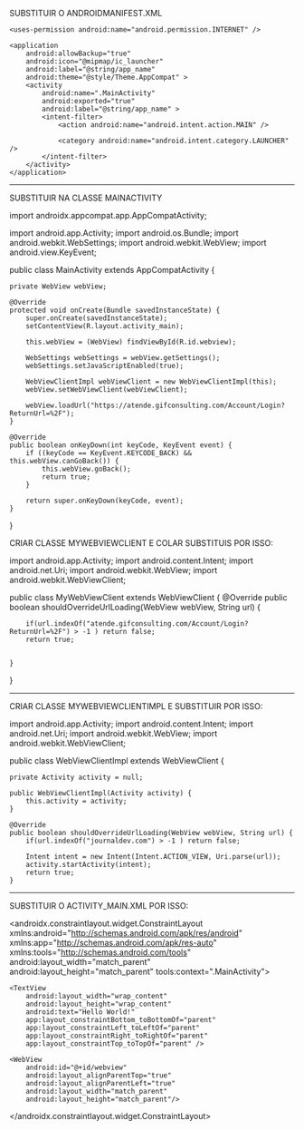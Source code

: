 SUBSTITUIR O ANDROIDMANIFEST.XML

<?xml version="1.0" encoding="utf-8"?>
<manifest xmlns:android="http://schemas.android.com/apk/res/android"
    package="com.example.gifatende">

    <uses-permission android:name="android.permission.INTERNET" />

    <application
        android:allowBackup="true"
        android:icon="@mipmap/ic_launcher"
        android:label="@string/app_name"
        android:theme="@style/Theme.AppCompat" >
        <activity
            android:name=".MainActivity"
            android:exported="true"
            android:label="@string/app_name" >
            <intent-filter>
                <action android:name="android.intent.action.MAIN" />

                <category android:name="android.intent.category.LAUNCHER" />
            </intent-filter>
        </activity>
    </application>


--------------------------------------------------------------------------------
SUBSTITUIR NA CLASSE MAINACTIVITY

import androidx.appcompat.app.AppCompatActivity;

import android.app.Activity;
import android.os.Bundle;
import android.webkit.WebSettings;
import android.webkit.WebView;
import android.view.KeyEvent;



public class MainActivity extends AppCompatActivity {

    private WebView webView;

    @Override
    protected void onCreate(Bundle savedInstanceState) {
        super.onCreate(savedInstanceState);
        setContentView(R.layout.activity_main);

        this.webView = (WebView) findViewById(R.id.webview);

        WebSettings webSettings = webView.getSettings();
        webSettings.setJavaScriptEnabled(true);

        WebViewClientImpl webViewClient = new WebViewClientImpl(this);
        webView.setWebViewClient(webViewClient);

        webView.loadUrl("https://atende.gifconsulting.com/Account/Login?ReturnUrl=%2F");
    }

    @Override
    public boolean onKeyDown(int keyCode, KeyEvent event) {
        if ((keyCode == KeyEvent.KEYCODE_BACK) && this.webView.canGoBack()) {
            this.webView.goBack();
            return true;
        }

        return super.onKeyDown(keyCode, event);
    }
}


CRIAR CLASSE MYWEBVIEWCLIENT E COLAR SUBSTITUIS POR ISSO:

import android.app.Activity;
import android.content.Intent;
import android.net.Uri;
import android.webkit.WebView;
import android.webkit.WebViewClient;


public class MyWebViewClient extends WebViewClient {
    @Override
    public boolean shouldOverrideUrlLoading(WebView webView, String url) {

        if(url.indexOf("atende.gifconsulting.com/Account/Login?ReturnUrl=%2F") > -1 ) return false;
        return true;


    }
}

______________________________________________________________________________

CRIAR CLASSE MYWEBVIEWCLIENTIMPL E SUBSTITUIR POR ISSO:

import android.app.Activity;
import android.content.Intent;
import android.net.Uri;
import android.webkit.WebView;
import android.webkit.WebViewClient;


public class WebViewClientImpl extends WebViewClient {

    private Activity activity = null;

    public WebViewClientImpl(Activity activity) {
        this.activity = activity;
    }

    @Override
    public boolean shouldOverrideUrlLoading(WebView webView, String url) {
        if(url.indexOf("journaldev.com") > -1 ) return false;

        Intent intent = new Intent(Intent.ACTION_VIEW, Uri.parse(url));
        activity.startActivity(intent);
        return true;
    }
------------------------------------------------

SUBSTITUIR O ACTIVITY_MAIN.XML POR ISSO:

<?xml version="1.0" encoding="utf-8"?>
<androidx.constraintlayout.widget.ConstraintLayout xmlns:android="http://schemas.android.com/apk/res/android"
    xmlns:app="http://schemas.android.com/apk/res-auto"
    xmlns:tools="http://schemas.android.com/tools"
    android:layout_width="match_parent"
    android:layout_height="match_parent"
    tools:context=".MainActivity">

    <TextView
        android:layout_width="wrap_content"
        android:layout_height="wrap_content"
        android:text="Hello World!"
        app:layout_constraintBottom_toBottomOf="parent"
        app:layout_constraintLeft_toLeftOf="parent"
        app:layout_constraintRight_toRightOf="parent"
        app:layout_constraintTop_toTopOf="parent" />

    <WebView
        android:id="@+id/webview"
        android:layout_alignParentTop="true"
        android:layout_alignParentLeft="true"
        android:layout_width="match_parent"
        android:layout_height="match_parent"/>

</androidx.constraintlayout.widget.ConstraintLayout>
